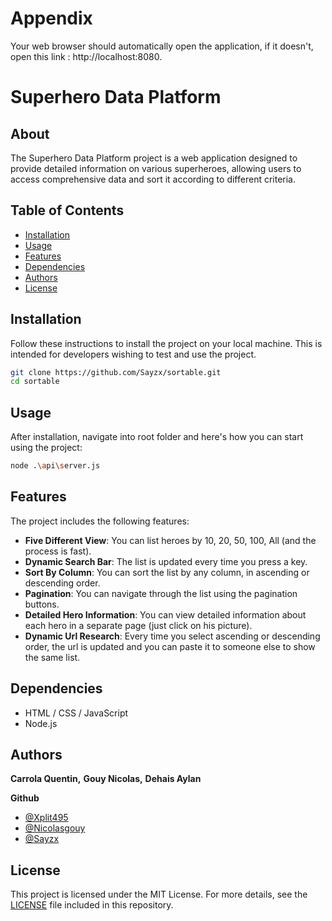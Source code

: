 # Appendix

Your web browser should automatically open the application, if it doesn't, open this link : http://localhost:8080.

# Superhero Data Platform

## About

The Superhero Data Platform project is a web application designed to provide detailed information on various superheroes, allowing users to access comprehensive data and sort it according to different criteria.

## Table of Contents

- [Installation](#installation)
- [Usage](#usage)
- [Features](#features)
- [Dependencies](#dependencies)
- [Authors](#authors)
- [License](#license)

## Installation

Follow these instructions to install the project on your local machine. This is intended for developers wishing to test and use the project.

```bash
git clone https://github.com/Sayzx/sortable.git
cd sortable
```

## Usage

After installation, navigate into root folder and here's how you can start using the project:

```bash
node .\api\server.js
```

## Features

The project includes the following features:

- **Five Different View**: You can list heroes by 10, 20, 50, 100, All (and the process is fast).
- **Dynamic Search Bar**: The list is updated every time you press a key.
- **Sort By Column**: You can sort the list by any column, in ascending or descending order.
- **Pagination**: You can navigate through the list using the pagination buttons.
- **Detailed Hero Information**: You can view detailed information about each hero in a separate page (just click on his picture).
- **Dynamic Url Research**: Every time you select ascending or descending order, the url is updated and you can paste it to someone else to show the same list.

## Dependencies

- HTML / CSS / JavaScript
- Node.js

## Authors

**Carrola Quentin,**
**Gouy Nicolas,**
**Dehais Aylan**

**Github**

- [@Xplit495](https://github.com/Xplit495)
- [@Nicolasgouy](https://www.github.com/gonicolas12)
- [@Sayzx](https://github.com/Sayzx)

## License

This project is licensed under the MIT License. For more details,
see the [LICENSE](LICENSE) file included in this repository.